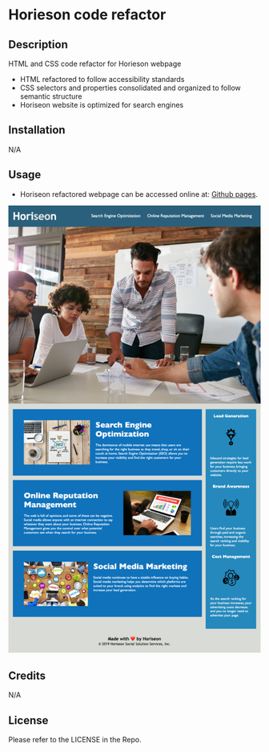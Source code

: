 # Horieson code refactor

## Description

HTML and CSS code refactor for Horieson webpage

- HTML refactored to follow accessibility standards
- CSS selectors and properties consolidated and organized to follow semantic structure
- Horiseon website is optimized for search engines


## Installation

N/A

## Usage

- Horiseon refactored webpage can be accessed online at: [Github pages](https://jilloreilly.github.io/code-refactor/).

![The Horiseon webpage includes a navigation bar, a header image, and cards with text and images at the bottom of the page.](assets/images/screenshot.png)

## Credits

N/A

## License

Please refer to the LICENSE in the Repo.

